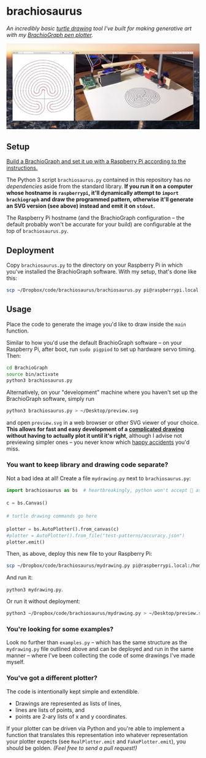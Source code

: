 # brachiosaurus

*An incredibly basic [turtle drawing](https://en.wikipedia.org/wiki/Turtle_graphics) tool I've built for making generative art with my [BrachioGraph pen plotter](https://www.brachiograph.art).*

![](trojaborglabyrinth.jpg)


## Setup

[Build a BrachioGraph and set it up with a Raspberry Pi according to the instructions.](https://www.brachiograph.art)

The Python 3 script `brachiosaurus.py` contained in this repository has *no dependencies* aside from the standard library. **If you run it on a computer whose hostname is `raspberrypi`, it'll dynamically attempt to `import brachiograph` and draw the programmed pattern, otherwise it'll generate an SVG version (see above) instead and emit it on `stdout`.**

The Raspberry Pi hostname (and the BrachioGraph configuration – the default probably won't be accurate for your build) are configurable at the top of `brachiosaurus.py`.


## Deployment

Copy `brachiosaurus.py` to the directory on your Raspberry Pi in which you've installed the BrachioGraph software. With my setup, that's done like this:

```bash
scp ~/Dropbox/code/brachiosaurus/brachiosaurus.py pi@raspberrypi.local:/home/pi/BrachioGraph/
```


## Usage

Place the code to generate the image you'd like to draw inside the `main` function.

Similar to how you'd use the default BrachioGraph software – on your Raspberry Pi, after boot, run `sudo pigpiod` to set up hardware servo timing. Then:

```bash
cd BrachioGraph
source bin/activate
python3 brachiosaurus.py
```

Alternatively, on your "development" machine where you haven't set up the BrachioGraph software, simply run

```bash
python3 brachiosaurus.py > ~/Desktop/preview.svg
```

and open `preview.svg` in a web browser or other SVG viewer of your choice. **This allows for fast and easy development of a [complicated drawing](https://twitter.com/Doersino/status/1257051977202229248) without having to actually plot it until it's right**, although I advise not previewing simpler ones – you never know which [happy accidents](https://twitter.com/Doersino/status/1257052900334936071) you'd miss.


### You want to keep library and drawing code separate?

Not a bad idea at all! Create a file `mydrawing.py` next to `brachiosaurus.py`:

```python
import brachiosaurus as bs  # heartbreakingly, python won't accept 🦕 as an alias

c = bs.Canvas()

# turtle drawing commands go here

plotter = bs.AutoPlotter().from_canvas(c)
#plotter = AutoPlotter().from_file("test-patterns/accuracy.json")
plotter.emit()
```

Then, as above, deploy this new file to your Raspberry Pi:

```bash
scp ~/Dropbox/code/brachiosaurus/mydrawing.py pi@raspberrypi.local:/home/pi/BrachioGraph/
```

And run it:

`python3 mydrawing.py`.

Or run it without deployment:

```bash
python3 ~/Dropbox/code/brachiosaurus/mydrawing.py > ~/Desktop/preview.svg
```


### You're looking for some examples?

Look no further than `examples.py` – which has the same structure as the `mydrawing.py` file outlined above and can be deployed and run in the same manner – where I've been collecting the code of some drawings I've made myself.


### You've got a different plotter?

The code is intentionally kept simple and extendible.

* Drawings are represented as lists of lines,
* lines are lists of points, and
* points are 2-ary lists of x and y coordinates.

If your plotter can be driven via Python and you're able to implement a function that translates this representation into whatever representation your plotter expects (see `RealPlotter.emit` and `FakePlotter.emit`), you should be golden. *(Feel free to send a pull request!)*
